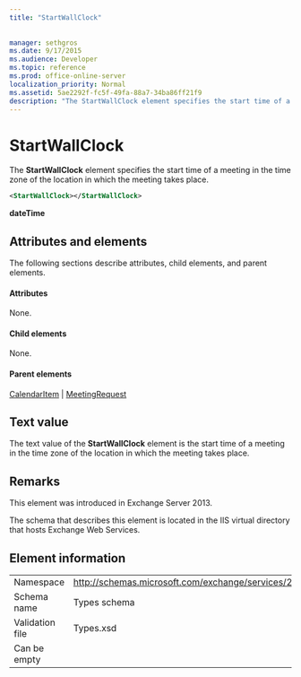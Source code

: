 ```yaml
---
title: "StartWallClock"
 
 
manager: sethgros
ms.date: 9/17/2015
ms.audience: Developer
ms.topic: reference
ms.prod: office-online-server
localization_priority: Normal
ms.assetid: 5ae2292f-fc5f-49fa-88a7-34ba86ff21f9
description: "The StartWallClock element specifies the start time of a meeting in the time zone of the location in which the meeting takes place."
---
```


# StartWallClock

The **StartWallClock** element specifies the start time of a meeting in the time zone of the location in which the meeting takes place. 
  
```XML
<StartWallClock></StartWallClock>
```

 **dateTime**
## Attributes and elements

The following sections describe attributes, child elements, and parent elements.
  
#### Attributes

None.
  
#### Child elements

None.
  
#### Parent elements

[CalendarItem](calendaritem.md) | [MeetingRequest](meetingrequest.md)
  
## Text value

The text value of the **StartWallClock** element is the start time of a meeting in the time zone of the location in which the meeting takes place. 
  
## Remarks

This element was introduced in Exchange Server 2013.
  
The schema that describes this element is located in the IIS virtual directory that hosts Exchange Web Services.
  
## Element information

|||
|:-----|:-----|
|Namespace  <br/> |http://schemas.microsoft.com/exchange/services/2006/types  <br/> |
|Schema name  <br/> |Types schema  <br/> |
|Validation file  <br/> |Types.xsd  <br/> |
|Can be empty  <br/> ||
   

